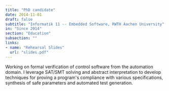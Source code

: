 ```yaml
---
title: "PhD candidate"
date: 2014-11-01
draft: false
subtitle: "Informatik 11 -- Embedded Software, RWTH Aachen University"
in: "Since 2014"
section: "Education"
subsection: ""
links:
- name: "Rehearsal Slides"
  url: "slides.pdf"
---
```


Working on formal verification of control software from the automation domain.
I leverage SAT/SMT solving and abstract interpretation to develop techniques for proving a program's compliance with various specifications, synthesis of safe parameters and automated test generation.